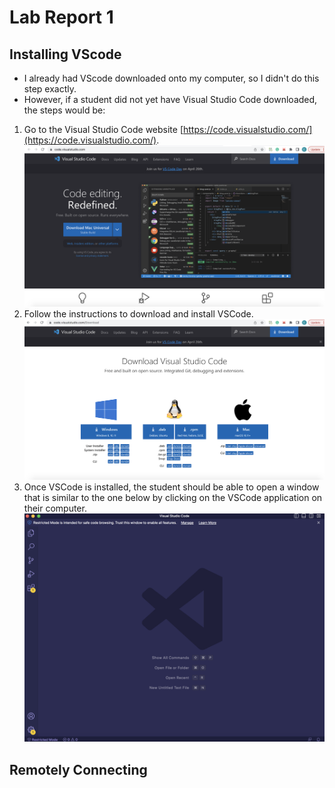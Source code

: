 # Lab Report 1

## Installing VScode

* I already had VScode downloaded onto my computer, so I didn't do this step exactly.
* However, if a student did not yet have Visual Studio Code downloaded, the steps would be:
1. Go to the Visual Studio Code website [https://code.visualstudio.com/](https://code.visualstudio.com/). ![Image](VScode1.png)
2. Follow the instructions to download and install VSCode. ![Image](VScode2.png)
3. Once VSCode is installed, the student should be able to open a window that is similar to the one below by clicking on the VSCode application on their computer. ![Image](installVScode.png) 


## Remotely Connecting 

